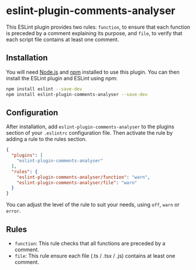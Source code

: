 # eslint-plugin-comments-analyser

This ESLint plugin provides two rules: `function`, to ensure that each function is preceded by a comment explaining its purpose, and `file`, to verify that each script file contains at least one comment.

## Installation

You will need [Node.js](https://nodejs.org/) and [npm](https://npmjs.com/) installed to use this plugin. You can then install the ESLint plugin and ESLint using npm:

```bash
npm install eslint --save-dev
npm install eslint-plugin-comments-analyser --save-dev
```

## Configuration

After installation, add `eslint-plugin-comments-analyser` to the plugins section of your `.eslintrc` configuration file. 
Then activate the rule by adding a rule to the rules section.

```json
{
  "plugins": [
    "eslint-plugin-comments-analyser"
  ],
  "rules": {
    "eslint-plugin-comments-analyser/function": "warn",
    "eslint-plugin-comments-analyser/file": "warn"
  }
}
```

You can adjust the level of the rule to suit your needs, using `off`, `warn` or `error`.

## Rules

- `function`: This rule checks that all functions are preceded by a comment.
- `file`: This rule ensure each file (.ts / .tsx / .js) contains at least one comment.
